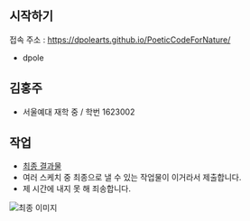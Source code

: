 ## 시작하기

접속 주소 : <https://dpolearts.github.io/PoeticCodeForNature/>

 * dpole


## 김홍주
 * 서울예대 재학 중 / 학번 1623002


## 작업
 * [최종 결과물](./example/)
 * 여러 스케치 중 최종으로 낼 수 있는 작업물이 이거라서 제출합니다.
 * 제 시간에 내지 못 해 죄송합니다.

 ![최종 이미지](./example_img.png)
